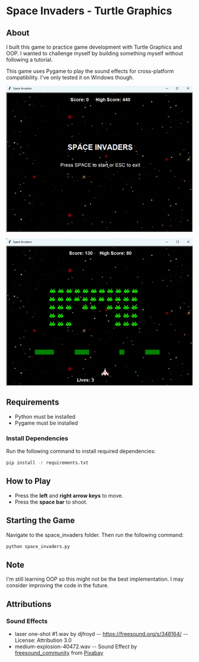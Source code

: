 # Space Invaders - Turtle Graphics

## About
I built this game to practice game development with Turtle Graphics and OOP. I wanted to challenge myself by building something myself without following a tutorial.

This game uses Pygame to play the sound effects for cross-platform compatibility. I've only tested it on Windows though.

![Title Screen](screenshots/titlescreen.png)

![Gameplay](screenshots/gameplay.png)

## Requirements
- Python must be installed
- Pygame must be installed

### Install Dependencies
Run the following command to install required dependencies:
```sh
pip install -r requirements.txt
```

## How to Play
- Press the **left** and **right arrow keys** to move.
- Press the **space bar** to shoot.

## Starting the Game
Navigate to the space_invaders folder. Then run the following command:
```sh
python space_invaders.py
```

## Note
I'm still learning OOP so this might not be the best implementation. I may consider improving the code in the future.

## Attributions

### Sound Effects
- laser one-shot #1.wav by djfroyd -- https://freesound.org/s/348164/ -- License: Attribution 3.0
- medium-explosion-40472.wav -- Sound Effect by <a href="https://pixabay.com/users/freesound_community-46691455/?utm_source=link-attribution&utm_medium=referral&utm_campaign=music&utm_content=40472">freesound_community</a> from <a href="https://pixabay.com/sound-effects//?utm_source=link-attribution&utm_medium=referral&utm_campaign=music&utm_content=40472">Pixabay</a>